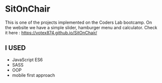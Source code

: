 SitOnChair
=
This is one of the projects implemented on the Coders Lab bootcamp.
On the website we have a simple slider, hamburger menu and calculator.
Check it here : https://votex874.github.io/SitOnChair/

I USED
--
* JavaScript ES6
* SASS
* OOP
* mobile first approach

